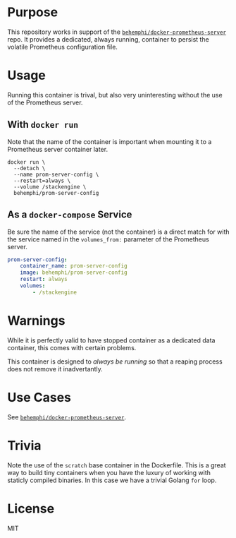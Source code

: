 # Purpose

This repository works in support of the 
[`behemphi/docker-prometheus-server`](https://github.com/behemphi/docker-prometheus-server) repo.
It provides a dedicated, always running, container to persist the volatile 
Prometheus configuration file. 

# Usage

Running this container is trival, but also very uninteresting without the use
of the Prometheus server.

## With `docker run`

Note that the name of the container is important when mounting it to a 
Prometheus server container later.

```
docker run \
  --detach \
  --name prom-server-config \
  --restart=always \
  --volume /stackengine \
  behemphi/prom-server-config
```

## As a `docker-compose` Service

Be sure the name of the service (not the container) is a direct match for
with the service named in the `volumes_from:` parameter of the Prometheus 
server.

```YAML
prom-server-config: 
    container_name: prom-server-config
    image: behemphi/prom-server-config
    restart: always 
    volumes:
        - /stackengine
```

# Warnings

While it is perfectly valid to have stopped container as a dedicated data
container, this comes with certain problems.

This container is designed to _always be running_ so that a reaping process does
not remove it inadvertantly.

# Use Cases

See [`behemphi/docker-prometheus-server`](https://github.com/behemphi/docker-prometheus-server).

# Trivia

Note the use of the `scratch` base container in the Dockerfile. This is a great
way to build tiny containers when you have the luxury of working with 
staticly compiled binaries.  In this case we have a trivial Golang `for` loop.

# License

MIT